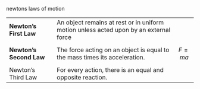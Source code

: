 


newtons laws of motion



|                         |                                                                                       |            |
| ----------------------- | ------------------------------------------------------------------------------------- | ---------- |
| **Newton’s First Law**  | An object remains at rest or in uniform motion unless acted upon by an external force |            |
| **Newton’s Second Law** | The force acting on an object is equal to the mass times its acceleration.            | $$F = ma$$ |
| Newton’s Third Law      | For every action, there is an equal and opposite reaction.                            |            |
